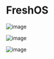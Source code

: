 # FreshOS

![image](https://user-images.githubusercontent.com/98561646/235745280-27716d9b-886f-4223-bd89-050536a0bd43.png)

![image](https://user-images.githubusercontent.com/98561646/235745324-23637e2b-8236-4291-935b-b1152eeff72c.png)

![image](https://user-images.githubusercontent.com/98561646/235745413-a6eee9ca-8e83-4b6d-95da-48681a5c5739.png)
